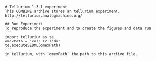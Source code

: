 
        # Tellurium 1.3.1 experiment
        This COMBINE archive stores an tellurium experiment.
        http://tellurium.analogmachine.org/

        ## Run Experiment
        To reproduce the experiment and to create the figures and data run
        ```
        import tellurium as te
        omexPath = 'case_12.sedx'
        te.executeSEDML(omexPath)
        ```
        in tellurium, with `omexPath` the path to this archive file.
        